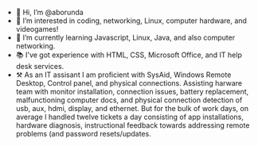 - 👋 Hi, I’m @aborunda
- 👀 I’m interested in coding, networking, Linux, computer hardware, and videogames!
- 🌱 I’m currently learning Javascript, Linux, Java, and also computer networking.
- 📚 I've got experience with HTML, CSS, Microsoft Office, and IT help desk services.
- ⚒ As an IT assisant I am proficient with SysAid, Windows Remote Desktop, Control panel, and physical connections. Assisting harware team with monitor installation, connection issues, battery replacement, malfunctioning computer docs, and physical connection detection of usb, aux, hdmi, display, and ethernet. But for the bulk of work days, on average I handled twelve tickets a day consisting of app installations, hardware diagnosis, instructional feedback towards addressing remote problems (and password resets/updates. 
<!---
aborunda/aborunda is a ✨ special ✨ repository because its `README.md` (this file) appears on your GitHub profile.
You can click the Preview link to take a look at your changes.
--->
